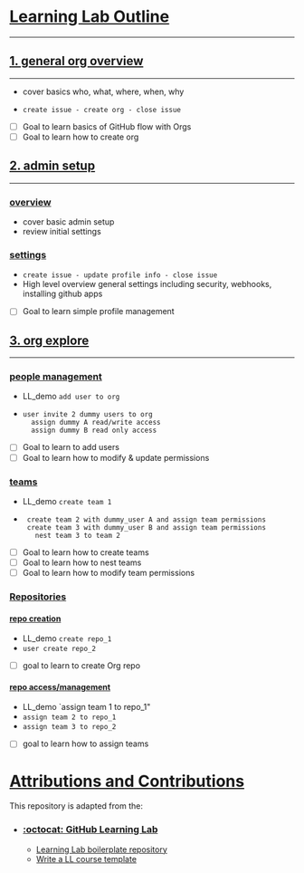 # <ins>Learning Lab Outline</ins>
___
## <Ins>1. general org overview</ins>
___
- cover basics who, what, where, when, why
<!-- Cover CI/CD? -->
- `create issue - create org - close issue`
- [ ] Goal to learn basics of GitHub flow with Orgs
- [ ] Goal to learn how to create org

## <ins>2. admin setup</ins>
___
 ### <ins>overview</ins>
- cover basic admin setup
- review initial settings
 ### <ins>settings</ins>
  - `create issue - update profile info - close issue`
  - High level overview general settings including security, webhooks, installing github apps
  <!-- `maybe install select GitHub app?` -->
- [ ] Goal to learn simple profile management

## <ins>3. org explore</ins>
___
 ### <ins>people management</ins>
- LL_demo `add user to org`
- 
    ```
    user invite 2 dummy users to org
      assign dummy A read/write access
      assign dummy B read only access
    ```
- [ ] Goal to learn to add users
- [ ] Goal to learn how to modify & update permissions

 ### <ins>teams</ins>
- LL_demo `create team 1`
- 
     ```
      create team 2 with dummy_user A and assign team permissions
      create team 3 with dummy_user B and assign team permissions
        nest team 3 to team 2 
     ```
- [ ] Goal to learn how to create teams
- [ ] Goal to learn how to nest teams
- [ ] Goal to learn how to modify team permissions

 ### <ins>Repositories</ins>
 #### <ins>repo creation</ins>
- LL_demo 
`create repo_1`
- `user create repo_2`
- [ ] goal to learn to create Org repo

 #### <ins>repo access/management</ins>
- LL_demo `assign team 1 to repo_1"
- `assign team 2 to repo_1`
- `assign team 3 to repo_2`
- [ ] goal to learn how to assign teams


<!-- > ll_demo to modify individual permission on team?
> settings for repo vs org comparison? -->



# <ins> Attributions and Contributions </ins>
This repository is adapted from the:
* ### [:octocat: GitHub Learning Lab](https://lab.github.com/docs/)
  * [Learning Lab boilerplate repository](https://github.com/githubtraining/learning-lab-boilerplate) 
  * [Write a LL course template](https://github.com/githubtraining/write-a-ll-course-template)



